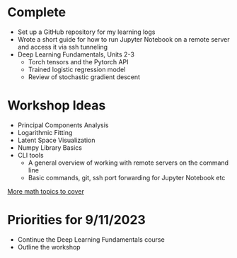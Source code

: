 # Complete
- Set up a GitHub repository for my learning logs
- Wrote a short guide for how to run Jupyter Notebook on a remote server and access it via ssh tunneling
- Deep Learning Fundamentals, Units 2-3
  - Torch tensors and the Pytorch API
  - Trained logistic regression model
  - Review of stochastic gradient descent

# Workshop Ideas
- Principal Components Analysis
- Logarithmic Fitting
- Latent Space Visualization
- Numpy Library Basics
- CLI tools
  - A general overview of working with remote servers on the command line
  - Basic commands, git, ssh port forwarding for Jupyter Notebook etc

[More math topics to cover](https://cds.nyu.edu/math-tools/)

# Priorities for 9/11/2023
- Continue the Deep Learning Fundamentals course
- Outline the workshop
